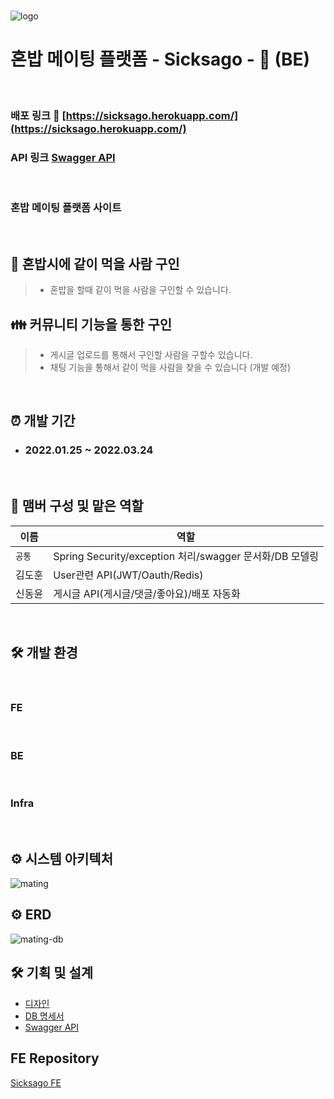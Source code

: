 <br>
<p><img src="https://user-images.githubusercontent.com/47293759/159876886-91cb8251-a198-4f2a-be19-cba71251b1f9.png" alt="logo"></p>

# 혼밥 메이팅 플랫폼 - **Sicksago -** 🍱  (BE)

<br>

### 배포 링크 🏡 [https://sicksago.herokuapp.com/](https://sicksago.herokuapp.com/)
### API 링크 [Swagger API](https://api-sicksago.herokuapp.com/swagger-ui/index.html)

<br>

### 혼밥 메이팅 플랫폼 사이트

<br>

## 🍚 혼밥시에 같이 먹을 사람 구인

> - 혼밥을 할때 같이 먹을 사람을 구인할 수 있습니다.

## 👪 커뮤니티 기능을 통한 구인

> - 게시글 업로드를 통해서 구인할 사람을 구할수 있습니다.
> - 채팅 기능을 통해서 같이 먹을 사람을 찾을 수 있습니다 (개발 예정)

<br>

## ⏰ 개발 기간

- ### 2022.01.25 ~ 2022.03.24

<br>

## 🧙 맴버 구성 및 맡은 역할
이름|역할
---|---
`공통` | Spring Security/exception 처리/swagger 문서화/DB 모델링
김도훈 | User관련 API(JWT/Oauth/Redis)
신동윤 | 게시글 API(게시글/댓글/좋아요)/배포 자동화

<br>

## 🛠️ 개발 환경

<br>

### **FE**

<p>
<img src="https://img.shields.io/badge/javascript-F7DF1E?style=flat-square&logo=javascript&logoColor=white" alt=""/>
 <img src="https://img.shields.io/badge/react-61DAFB?style=flat-square&logo=react&logoColor=white" alt=""/>
 <img src="https://img.shields.io/badge/React Router-CA4245?style=flat-square&logo=React Router&logoColor=white" alt=""/>
<img src="https://img.shields.io/badge/styled-components-DB7093?style=flat-square&logo=styled-components&logoColor=white" alt=""/>
<img src="https://img.shields.io/badge/redux-DB7093?style=flat-square&logo=redux&logoColor=white&color=blue" alt=""/>
</p>


### **BE**

<p>
<img src="https://img.shields.io/badge/java-007396?style=flat-square&logo=java&logoColor=white" alt=""/>
<img src="https://img.shields.io/badge/Spring Boot -6DB33F?style=flat-square&logo=Spring Boot&logoColor=white" alt=""/>
<img src="https://img.shields.io/badge/SpringSecurity-6DB33F?style=flat-square&logo=SpringSecurity&logoColor=white" alt=""/>
<img src="https://img.shields.io/badge/JPA-6DB33F?style=flat-square&logo=&logoColor=white" alt=""/>
<img src="https://img.shields.io/badge/Query DSL-0769AD?style=flat-square&logo=&logoColor=white" alt=""/>
<img src="https://img.shields.io/badge/Postgresql -4479A1?style=flat-square&logo=Postgresql&logoColor=white" alt=""/>
<img src="https://img.shields.io/badge/Redis -FFCA28?style=flat-square&logo=redis&logoColor=white&color=red" alt=""/>
</p>

### **Infra**

<p>
<img src="https://img.shields.io/badge/Heroku -232F3E?style=flat-square&logo=Heroku&logoColor=white" alt=""/>
<img src="https://img.shields.io/badge/GitHub Actions -2088FF?style=flat-square&logo=GitHub Actions&logoColor=white" alt=""/>
<img src="https://img.shields.io/badge/AWS S3 -2088FF?style=flat-square&logo=amazonaws&logoColor=white&color=black" alt=""/>
</p>

## ⚙️ 시스템 아키텍처
![mating](https://user-images.githubusercontent.com/47293759/159869328-044a59fc-9a3a-4861-874d-65f6297c9b56.JPG)


## ⚙️ ERD
![mating-db](https://user-images.githubusercontent.com/47293759/159872827-0663cda8-80eb-4119-989e-1f59706935a1.JPG)


## 🛠 기획 및 설계

- [디자인](https://www.figma.com/file/7BE05tla9RVSUGwGqDqHxc/%EC%8B%9D%EC%82%AC%EA%B3%A0?node-id=0%3A1)
- [DB 명세서](https://www.erdcloud.com/d/vn2Ye3JfLZz3GnCtd)
- [Swagger API](https://api-sicksago.herokuapp.com/swagger-ui/index.html)


## FE Repository
[Sicksago FE](https://github.com/temp-portfolio-team/frontend)
